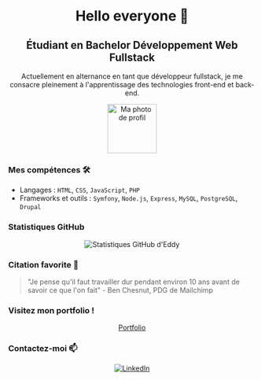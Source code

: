 <h1 align="center">Hello everyone 👋</h1>

<h2 align="center">Étudiant en Bachelor Développement Web Fullstack </h2>

<p align="center">
  Actuellement en alternance en tant que développeur fullstack, je me consacre pleinement à l'apprentissage des technologies front-end et back-end.
</p>

<p align="center">
  <img src="https://avatars.githubusercontent.com/u/113606649?v=4" width="100" height="100" alt="Ma photo de profil"/>
</p>

<h3>Mes compétences 🛠</h3>

- Langages : `HTML`, `CSS`, `JavaScript`, `PHP`
- Frameworks et outils : `Symfony`, `Node.js`, `Express`, `MySQL`, `PostgreSQL`, `Drupal`

<h3>Statistiques GitHub</h3>
<p align="center">
  <img src="https://github-readme-stats.vercel.app/api?username=eddyterosier&show_icons=true" alt="Statistiques GitHub d'Eddy"/>
</p>

<h3>Citation favorite 💬</h3>
<blockquote>
  "Je pense qu'il faut travailler dur pendant environ 10 ans avant de savoir ce que l'on fait"
- Ben Chesnut, PDG de Mailchimp
</blockquote>
<h3>Visitez mon portfolio !</h3>
<p align="center">
  <a href="https://eddyjohn-portfolio-2d-v2.mdbgo.io/" target="_blank">Portfolio</a>
</p>
<h3>Contactez-moi 📫</h3>
<p align="center">
  <a href="https://www.linkedin.com/in/eddy-terosier-65a05b258/" target="_blank">
    <img src="https://img.shields.io/badge/LinkedIn-0077B5?style=for-the-badge&logo=linkedin&logoColor=white" alt="LinkedIn"/>
  </a>
</p>
